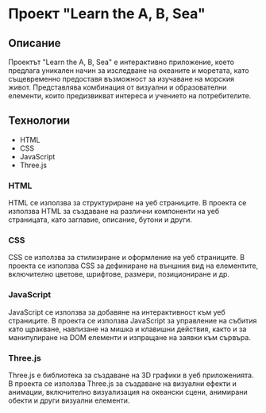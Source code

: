 # Проект "Learn the A, B, Sea"

## Описание
Проектът "Learn the A, B, Sea" е интерактивно приложение, което предлага уникален начин за изследване на океаните и моретата, като същевременно предоставя възможност за изучаване на морския живот. Представлява комбинация от визуални и образователни елементи, които предизвикват интереса и учението на потребителите.

## Технологии
- HTML
- CSS
- JavaScript
- Three.js

### HTML
HTML се използва за структуриране на уеб страниците. В проекта се използва HTML за създаване на различни компоненти на уеб страницата, като заглавие, описание, бутони и други.

### CSS
CSS се използва за стилизиране и оформление на уеб страниците. В проекта се използва CSS за дефиниране на външния вид на елементите, включително цветове, шрифтове, размери, позициониране и др.

### JavaScript
JavaScript се използва за добавяне на интерактивност към уеб страниците. В проекта се използва JavaScript за управление на събития като щракване, навлизане на мишка и клавишни действия, както и за манипулиране на DOM елементи и изпращане на заявки към сървъра.

### Three.js
Three.js е библиотека за създаване на 3D графики в уеб приложенията. В проекта се използва Three.js за създаване на визуални ефекти и анимации, включително визуализация на океански сцени, анимирани обекти и други визуални елементи.


